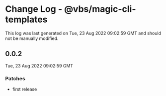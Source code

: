 # Change Log - @vbs/magic-cli-templates

This log was last generated on Tue, 23 Aug 2022 09:02:59 GMT and should not be manually modified.

## 0.0.2
Tue, 23 Aug 2022 09:02:59 GMT

### Patches

- first release

